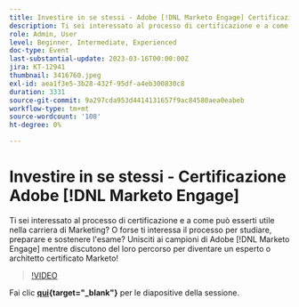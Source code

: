 ```yaml
---
title: Investire in se stessi - Adobe [!DNL Marketo Engage] Certificazione
description: Ti sei interessato al processo di certificazione e a come può esserti utile nella carriera di Marketing? O forse ti interessa il processo per studiare, preparare e sostenere l'esame? Unisciti agli Adobi [!DNL Marketo Engage] Champions mentre discutono del loro percorso per diventare un esperto o architetto certificato Marketo!
role: Admin, User
level: Beginner, Intermediate, Experienced
doc-type: Event
last-substantial-update: 2023-03-16T00:00:00Z
jira: KT-12941
thumbnail: 3416760.jpeg
exl-id: aea1f3e5-3b28-432f-95df-a4eb300830c8
duration: 3331
source-git-commit: 9a297cda953d4414131657f9ac84580aea0eabeb
workflow-type: tm+mt
source-wordcount: '108'
ht-degree: 0%

---
```


# Investire in se stessi - Certificazione Adobe [!DNL Marketo Engage]

Ti sei interessato al processo di certificazione e a come può esserti utile nella carriera di Marketing? O forse ti interessa il processo per studiare, preparare e sostenere l&#39;esame? Unisciti ai campioni di Adobe [!DNL Marketo Engage] mentre discutono del loro percorso per diventare un esperto o architetto certificato Marketo!

>[!VIDEO](https://video.tv.adobe.com/v/3416760/?quality=12&learn=on)

Fai clic **[qui](assets/certification.pdf){target="_blank"}** per le diapositive della sessione.
